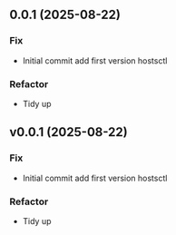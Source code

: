 ## 0.0.1 (2025-08-22)

### Fix

- Initial commit add first version hostsctl

### Refactor

- Tidy up

## v0.0.1 (2025-08-22)

### Fix

- Initial commit add first version hostsctl

### Refactor

- Tidy up
